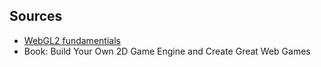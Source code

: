 ## Sources

- [WebGL2 fundamentials](https://webgl2fundamentals.org/)
- Book: Build Your Own 2D Game Engine and Create Great Web Games

